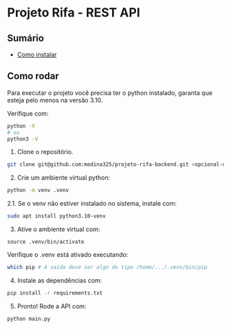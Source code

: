 # Projeto Rifa - REST API

## Sumário
- [Como instalar](#como-rodar)

## Como rodar
Para executar o projeto você precisa ter o python instalado, garanta que esteja pelo menos 
na versão 3.10.

Verifique com:

```bash
python -V
# ou
python3 -V
```

1. Clone o repositório.

```bash
git clone git@github.com:medina325/projeto-rifa-backend.git <opcional-diretório>
```

2. Crie um ambiente virtual python:

```bash
python -m venv .venv
```

2.1. Se o venv não estiver instalado no sistema, instale com:

```bash
sudo apt install python3.10-venv
```

3. Ative o ambiente virtual com:

```
source .venv/bin/activate
```

Verifique o .venv está ativado executando:

```bash
which pip # A saída deve ser algo do tipo /home/.../.venv/bin/pip
```

4. Instale as dependências com:

```bash
pip install -r requirements.txt
```

5. Pronto! Rode a API com:

```bash
python main.py
```